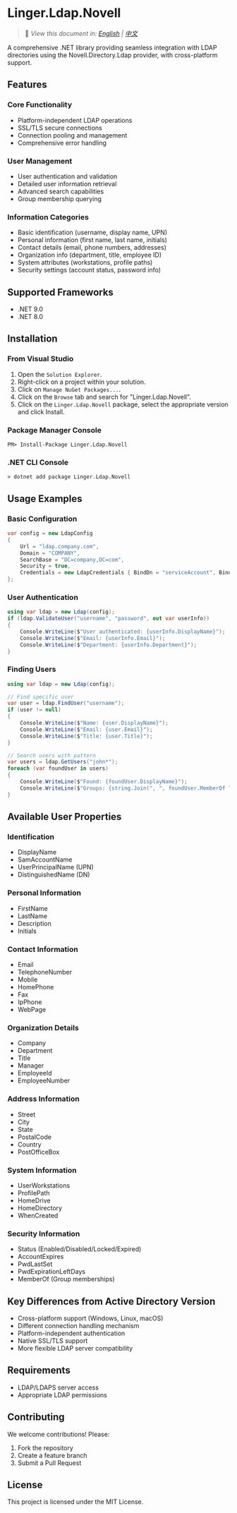 ﻿# Linger.Ldap.Novell

> 📝 *View this document in: [English](./README.md) | [中文](./README.zh-CN.md)*

A comprehensive .NET library providing seamless integration with LDAP directories using the Novell.Directory.Ldap provider, with cross-platform support.

## Features

### Core Functionality
- Platform-independent LDAP operations
- SSL/TLS secure connections
- Connection pooling and management
- Comprehensive error handling

### User Management
- User authentication and validation
- Detailed user information retrieval
- Advanced search capabilities
- Group membership querying

### Information Categories
- Basic identification (username, display name, UPN)
- Personal information (first name, last name, initials)
- Contact details (email, phone numbers, addresses)
- Organization info (department, title, employee ID)
- System attributes (workstations, profile paths)
- Security settings (account status, password info)

## Supported Frameworks

- .NET 9.0
- .NET 8.0

## Installation
### From Visual Studio

1. Open the `Solution Explorer`.
2. Right-click on a project within your solution.
3. Click on `Manage NuGet Packages...`.
4. Click on the `Browse` tab and search for "Linger.Ldap.Novell".
5. Click on the `Linger.Ldap.Novell` package, select the appropriate version and click Install.

### Package Manager Console

```
PM> Install-Package Linger.Ldap.Novell
```

### .NET CLI Console

```
> dotnet add package Linger.Ldap.Novell
```

## Usage Examples

### Basic Configuration
```csharp
var config = new LdapConfig 
{ 
    Url = "ldap.company.com", 
    Domain = "COMPANY", 
    SearchBase = "DC=company,DC=com", 
    Security = true, 
    Credentials = new LdapCredentials { BindDn = "serviceAccount", BindCredentials = "password" } 
};
```

### User Authentication
```csharp
using var ldap = new Ldap(config); 
if (ldap.ValidateUser("username", "password", out var userInfo)) 
{
    Console.WriteLine($"User authenticated: {userInfo.DisplayName}"); 
    Console.WriteLine($"Email: {userInfo.Email}"); 
    Console.WriteLine($"Department: {userInfo.Department}"); 
}
```

### Finding Users
```csharp
using var ldap = new Ldap(config);

// Find specific user 
var user = ldap.FindUser("username"); 
if (user != null) 
{ 
    Console.WriteLine($"Name: {user.DisplayName}"); 
    Console.WriteLine($"Email: {user.Email}"); 
    Console.WriteLine($"Title: {user.Title}"); 
}

// Search users with pattern
var users = ldap.GetUsers("john*"); 
foreach (var foundUser in users) 
{ 
    Console.WriteLine($"Found: {foundUser.DisplayName}");
    Console.WriteLine($"Groups: {string.Join(", ", foundUser.MemberOf ?? Array.Empty())}"); 
}
```

## Available User Properties

### Identification
- DisplayName
- SamAccountName
- UserPrincipalName (UPN)
- DistinguishedName (DN)

### Personal Information
- FirstName
- LastName
- Description
- Initials

### Contact Information
- Email
- TelephoneNumber
- Mobile
- HomePhone
- Fax
- IpPhone
- WebPage

### Organization Details
- Company
- Department
- Title
- Manager
- EmployeeId
- EmployeeNumber

### Address Information
- Street
- City
- State
- PostalCode
- Country
- PostOfficeBox

### System Information
- UserWorkstations
- ProfilePath
- HomeDrive
- HomeDirectory
- WhenCreated

### Security Information
- Status (Enabled/Disabled/Locked/Expired)
- AccountExpires
- PwdLastSet
- PwdExpirationLeftDays
- MemberOf (Group memberships)

## Key Differences from Active Directory Version

- Cross-platform support (Windows, Linux, macOS)
- Different connection handling mechanism
- Platform-independent authentication
- Native SSL/TLS support
- More flexible LDAP server compatibility

## Requirements

- LDAP/LDAPS server access
- Appropriate LDAP permissions

## Contributing

We welcome contributions! Please:

1. Fork the repository
2. Create a feature branch
3. Submit a Pull Request

## License

This project is licensed under the MIT License.
